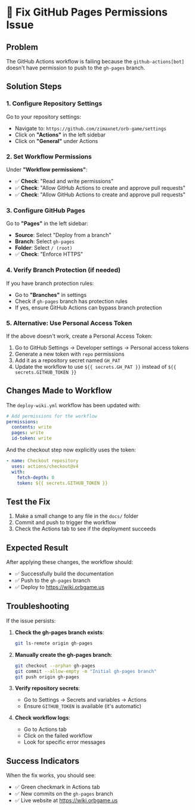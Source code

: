 # 🔧 Fix GitHub Pages Permissions Issue

## Problem
The GitHub Actions workflow is failing because the `github-actions[bot]` doesn't have permission to push to the `gh-pages` branch.

## Solution Steps

### 1. **Configure Repository Settings**

Go to your repository settings:
- Navigate to: `https://github.com/zimaxnet/orb-game/settings`
- Click on **"Actions"** in the left sidebar
- Click on **"General"** under Actions

### 2. **Set Workflow Permissions**

Under **"Workflow permissions"**:
- ✅ **Check**: "Read and write permissions"
- ✅ **Check**: "Allow GitHub Actions to create and approve pull requests"
- ✅ **Check**: "Allow GitHub Actions to create and approve pull requests"

### 3. **Configure GitHub Pages**

Go to **"Pages"** in the left sidebar:
- **Source**: Select "Deploy from a branch"
- **Branch**: Select `gh-pages`
- **Folder**: Select `/ (root)`
- ✅ **Check**: "Enforce HTTPS"

### 4. **Verify Branch Protection (if needed)**

If you have branch protection rules:
- Go to **"Branches"** in settings
- Check if `gh-pages` branch has protection rules
- If yes, ensure GitHub Actions can bypass branch protection

### 5. **Alternative: Use Personal Access Token**

If the above doesn't work, create a Personal Access Token:

1. Go to GitHub Settings → Developer settings → Personal access tokens
2. Generate a new token with `repo` permissions
3. Add it as a repository secret named `GH_PAT`
4. Update the workflow to use `${{ secrets.GH_PAT }}` instead of `${{ secrets.GITHUB_TOKEN }}`

## Changes Made to Workflow

The `deploy-wiki.yml` workflow has been updated with:

```yaml
# Add permissions for the workflow
permissions:
  contents: write
  pages: write
  id-token: write
```

And the checkout step now explicitly uses the token:

```yaml
- name: Checkout repository
  uses: actions/checkout@v4
  with:
    fetch-depth: 0
    token: ${{ secrets.GITHUB_TOKEN }}
```

## Test the Fix

1. Make a small change to any file in the `docs/` folder
2. Commit and push to trigger the workflow
3. Check the Actions tab to see if the deployment succeeds

## Expected Result

After applying these changes, the workflow should:
- ✅ Successfully build the documentation
- ✅ Push to the `gh-pages` branch
- ✅ Deploy to https://wiki.orbgame.us

## Troubleshooting

If the issue persists:

1. **Check the gh-pages branch exists**:
   ```bash
   git ls-remote origin gh-pages
   ```

2. **Manually create the gh-pages branch**:
   ```bash
   git checkout --orphan gh-pages
   git commit --allow-empty -m "Initial gh-pages branch"
   git push origin gh-pages
   ```

3. **Verify repository secrets**:
   - Go to Settings → Secrets and variables → Actions
   - Ensure `GITHUB_TOKEN` is available (it's automatic)

4. **Check workflow logs**:
   - Go to Actions tab
   - Click on the failed workflow
   - Look for specific error messages

## Success Indicators

When the fix works, you should see:
- ✅ Green checkmark in Actions tab
- ✅ New commits on the `gh-pages` branch
- ✅ Live website at https://wiki.orbgame.us 